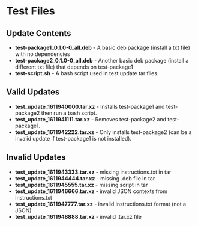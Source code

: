 # Test Files

## Update Contents

- **test-package1_0.1.0-0_all.deb** - A basic deb package (install a txt file)
with no dependencies
- **test-package2_0.1.0-0_all.deb** -  Another basic deb package (install a
different txt file) that depends on test-package1
- **test-script.sh** - A bash script used in test update tar files.

## Valid Updates

- **test_update_1611940000.tar.xz** - Installs test-package1 and test-package2
then run a bash script.
- **test_update_1611941111.tar.xz** - Removes test-package2 and
test-package1.
- **test_update_1611942222.tar.xz** - Only installs test-package2 (can be
a invalid update if test-package1 is not installed).

## Invalid Updates

- **test_update_1611943333.tar.xz** - missing instructions.txt in tar
- **test_update_1611944444.tar.xz** - missing .deb file in tar
- **test_update_1611945555.tar.xz** - missing script in tar
- **test_update_1611946666.tar.xz** - invalid JSON contexts from instructions.txt
- **test_update_1611947777.tar.xz** - invalid instructions.txt format (not a JSON)
- **test_update_1611948888.tar.xz** - invalid .tar.xz file
